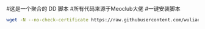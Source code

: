 #这是一个聚合的 DD 脚本
#所有代码来源于Meoclub大佬
#一键安装脚本
```sh
wget -N --no-check-certificate https://raw.githubusercontent.com/wuliao1223/dd/main/dd.sh && bash dd.sh
```
